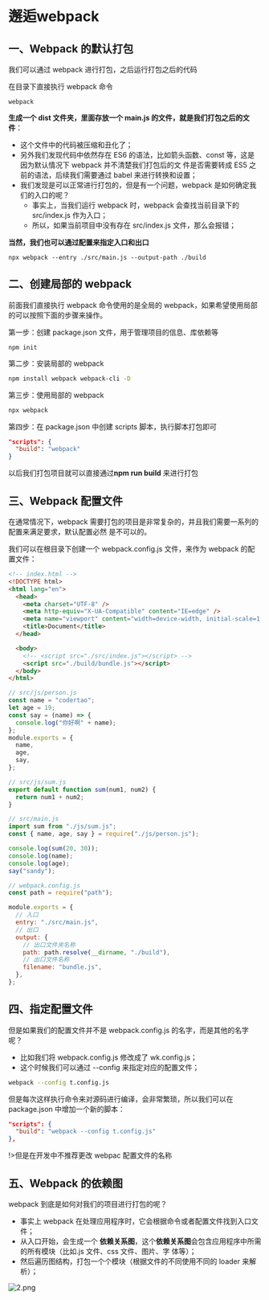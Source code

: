 # 邂逅webpack
## 一、Webpack 的默认打包

我们可以通过 webpack 进行打包，之后运行打包之后的代码

在目录下直接执行 webpack 命令

```babash
webpack
```
**生成一个 dist 文件夹，里面存放一个 main.js 的文件，就是我们打包之后的文件**：
- 这个文件中的代码被压缩和丑化了；
- 另外我们发现代码中依然存在 ES6 的语法，比如箭头函数、const 等，这是因为默认情况下 webpack 并不清楚我们打包后的文
件是否需要转成 ES5 之前的语法，后续我们需要通过 babel 来进行转换和设置；
- 我们发现是可以正常进行打包的，但是有一个问题，webpack 是如何确定我们的入口的呢？
  - 事实上，当我们运行 webpack 时，webpack 会查找当前目录下的 src/index.js 作为入口；
  - 所以，如果当前项目中没有存在 src/index.js 文件，那么会报错；

**当然，我们也可以通过配置来指定入口和出口**

  ```babash
  npx webpack --entry ./src/main.js --output-path ./build
  ```

## 二、创建局部的 webpack

前面我们直接执行 webpack 命令使用的是全局的 webpack，如果希望使用局部的可以按照下面的步骤来操作。

第一步：创建 package.json 文件，用于管理项目的信息、库依赖等

  ```babash
  npm init
  ```

第二步：安装局部的 webpack
  ```bash
  npm install webpack webpack-cli -D
  ```
第三步：使用局部的 webpack
  ```bash
  npx webpack
  ```

第四步：在 package.json 中创建 scripts 脚本，执行脚本打包即可
  ```json
  "scripts": {
    "build": "webpack"
  }
  ```

以后我们打包项目就可以直接通过**npm run build** 来进行打包

## 三、Webpack 配置文件

在通常情况下，webpack 需要打包的项目是非常复杂的，并且我们需要一系列的配置来满足要求，默认配置必然
  是不可以的。

我们可以在根目录下创建一个 webpack.config.js 文件，来作为 webpack 的配置文件：

```html
<!-- index.html -->
<!DOCTYPE html>
<html lang="en">
  <head>
    <meta charset="UTF-8" />
    <meta http-equiv="X-UA-Compatible" content="IE=edge" />
    <meta name="viewport" content="width=device-width, initial-scale=1.0" />
    <title>Document</title>
  </head>

  <body>
    <!-- <script src="./src/index.js"></script> -->
    <script src="./build/bundle.js"></script>
  </body>
</html>
```

```js
// src/js/person.js
const name = "codertao";
let age = 19;
const say = (name) => {
  console.log("你好啊" + name);
};
module.exports = {
  name,
  age,
  say,
};
```

```js
// src/js/sum.js
export default function sum(num1, num2) {
  return num1 + num2;
}
```

```js
// src/main.js
import sum from "./js/sum.js";
const { name, age, say } = require("./js/person.js");

console.log(sum(20, 30));
console.log(name);
console.log(age);
say("sandy");
```

```js
// webpack.config.js
const path = require("path");

module.exports = {
  // 入口
  entry: "./src/main.js",
  // 出口
  output: {
    // 出口文件夹名称
    path: path.resolve(__dirname, "./build"),
    // 出口文件名称
    filename: "bundle.js",
  },
};
```

## 四、指定配置文件

但是如果我们的配置文件并不是 webpack.config.js 的名字，而是其他的名字呢？
  - 比如我们将 webpack.config.js 修改成了 wk.config.js；
  - 这个时候我们可以通过 --config 来指定对应的配置文件；

```bash
webpack --config t.config.js
```
但是每次这样执行命令来对源码进行编译，会非常繁琐，所以我们可以在 package.json 中增加一个新的脚本：

```json
"scripts": {
  "build": "webpack --config t.config.js"
},
```

!>但是在开发中不推荐更改 webpac 配置文件的名称

## 五、Webpack 的依赖图

webpack 到底是如何对我们的项目进行打包的呢？
  - 事实上 webpack 在处理应用程序时，它会根据命令或者配置文件找到入口文件；
  - 从入口开始，会生成一个 **依赖关系图**，这个**依赖关系图**会包含应用程序中所需的所有模块（比如.js 文件、css 文件、图片、字
    体等）；
  - 然后遍历图结构，打包一个个模块（根据文件的不同使用不同的 loader 来解析）；

![2.png](https://img11.360buyimg.com/ddimg/jfs/t1/186387/27/17787/70827/61122e92E1cf3dd96/d2ae782caa05c06b.png)
